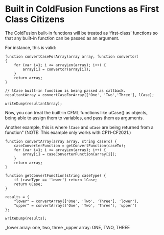 # Built in ColdFusion Functions as First Class Citizens

The ColdFusion built-in functions will be treated as ‘first-class’ functions so that any built-in function can be passed as an argument.

For instance, this is valid:

    function convertCaseForArray(array array, function convertor)
    {
        for (var i=1; i <= arrayLen(array); i++) {
            array[i] = convertor(array[i]);
        } 
        return array;
    }

    // lCase built-in function is being passed as callback.
    resultantArray = convertCaseForArray(['One', 'Two','Three'], lCase);

    writeDump(resultantArray);

Now, you can treat the built-in CFML functions  like uCase() as objects, being able to assign them to variables, and pass them as arguments.

Another example, this is where `lCase` and `uCase` are being returned from a function" (NOTE: This example only works with CF11-CF2021.)

    function convertArray(array array, string caseTo) {
        caseConverterFunction = getConvertFunction(caseTo);
        for (var i=1; i <= arrayLen(array); i++) {
            array[i] = caseConverterFunction(array[i]);
        }
        return array;
    }
    
    function getConvertFunction(string caseType) {
        if (caseType == 'lower') return lCase;
        return uCase;
    }
    
    results = {
        "lower" = convertArray(['One', 'Two', 'Three'], 'lower'),
        "upper" = convertArray(['One', 'Two', 'Three'], 'upper')
    };
    
    writeDump(results);

_lower array: one, two, three
_upper array: ONE, TWO, THREE
